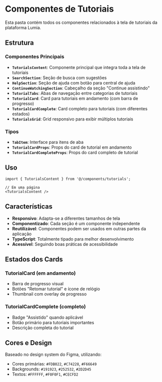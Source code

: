 # Componentes de Tutoriais

Esta pasta contém todos os componentes relacionados à tela de tutoriais da plataforma Lumia.

## Estrutura

### Componentes Principais

- **`TutorialsContent`**: Componente principal que integra toda a tela de tutoriais
- **`SearchSection`**: Seção de busca com sugestões
- **`HelpSection`**: Seção de ajuda com botão para central de ajuda
- **`ContinueWatchingSection`**: Cabeçalho da seção "Continue assistindo"
- **`TutorialTabs`**: Abas de navegação entre categorias de tutoriais
- **`TutorialCard`**: Card para tutoriais em andamento (com barra de progresso)
- **`TutorialCardComplete`**: Card completo para tutoriais (com diferentes estados)
- **`TutorialsGrid`**: Grid responsivo para exibir múltiplos tutoriais

### Tipos

- **`TabItem`**: Interface para itens de aba
- **`TutorialCardProps`**: Props do card de tutorial em andamento
- **`TutorialCardCompleteProps`**: Props do card completo de tutorial

## Uso

```tsx
import { TutorialsContent } from '@/components/tutorials';

// Em uma página
<TutorialsContent />
```

## Características

- **Responsivo**: Adapta-se a diferentes tamanhos de tela
- **Componentizado**: Cada seção é um componente independente
- **Reutilizável**: Componentes podem ser usados em outras partes da aplicação
- **TypeScript**: Totalmente tipado para melhor desenvolvimento
- **Acessível**: Seguindo boas práticas de acessibilidade

## Estados dos Cards

### TutorialCard (em andamento)
- Barra de progresso visual
- Botões "Retomar tutorial" e ícone de relógio
- Thumbnail com overlay de progresso

### TutorialCardComplete (completo)
- Badge "Assistido" quando aplicável
- Botão primário para tutoriais importantes
- Descrição completa do tutorial

## Cores e Design

Baseado no design system do Figma, utilizando:
- Cores primárias: `#FDB022`, `#C74228`, `#F66649`
- Backgrounds: `#191923`, `#252532`, `#2D2D45`
- Textos: `#FFFFFF`, `#F0F0F1`, `#CECFD2`
